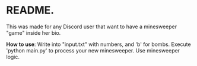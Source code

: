 # README.
This was made for any Discord user that want to have a minesweeper "game" inside her bio.

**How to use**:
Write into "input.txt" with numbers, and 'b' for bombs.
Execute 'python main.py' to process your new minesweeper.
Use minesweeper logic.
